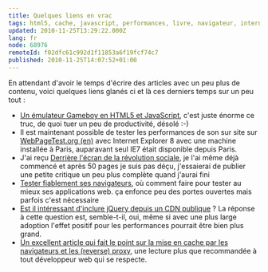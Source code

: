 ```yaml
---
title: Quelques liens en vrac
tags: html5, cache, javascript, performances, livre, navigateur, internet explorer, jquery
updated: 2010-11-25T13:29:22.000Z
lang: fr
node: 68976
remoteId: f02dfc61c992d1f11853a6f19fcf74c7
published: 2010-11-25T14:07:52+01:00
---
```


En attendant d'avoir le temps d'écrire des articles avec un peu plus de contenu, voici quelques liens glanés ci et là ces derniers temps sur un peu tout :

* [Un émulateur Gameboy en HTML5 et JavaScript](http://www.codebase.es/jsgb/), c'est juste énorme ce truc, de quoi tuer un peu de productivité, désolé :-)
* Il est maintenant possible de tester les performances de son sur site sur [WebPageTest.org (en)](http://www.webpagetest.org/)&nbsp;avec Internet Explorer 8 avec une machine installée à Paris, auparavant seul IE7 était disponible depuis Paris.
* J'ai reçu [Derrière l'écran de la révolution sociale](http://revolutionsociale.wordpress.com/), je l'ai même déjà commencé et après 50 pages je suis pas déçu, j'essaierai de publier une petite critique un peu plus complète quand j'aurai fini
* [Tester fiablement ses navigateurs](http://braincracking.org/2010/11/24/tester-fiablement-ses-navigateurs/), où comment faire pour tester au mieux ses applications web. ça enfonce peu des portes ouvertes mais parfois c'est nécessaire
* [Est il intéressant d'inclure jQuery depuis un CDN publique](http://encosia.com/2010/09/15/6953-reasons-why-i-still-let-google-host-jquery-for-me/) ? La réponse à cette question est, semble-t-il, oui, même si avec une plus large adoption l'effet positif pour les performances pourrait être bien plus grand.
* [Un excellent article qui fait le point sur la mise en cache par les navigateurs et les (reverse) proxy](http://www.mnot.net/cache_docs/index.fr.html), une lecture plus que recommandée à tout développeur web qui se respecte.
